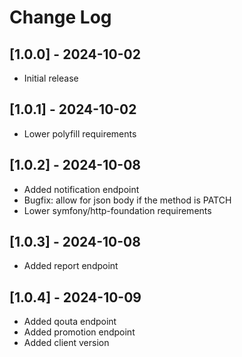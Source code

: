 # Change Log

## [1.0.0] - 2024-10-02

- Initial release

## [1.0.1] - 2024-10-02

- Lower polyfill requirements

## [1.0.2] - 2024-10-08

- Added notification endpoint
- Bugfix: allow for json body if the method is PATCH
- Lower symfony/http-foundation requirements

## [1.0.3] - 2024-10-08

- Added report endpoint

## [1.0.4] - 2024-10-09

- Added qouta endpoint
- Added promotion endpoint
- Added client version
